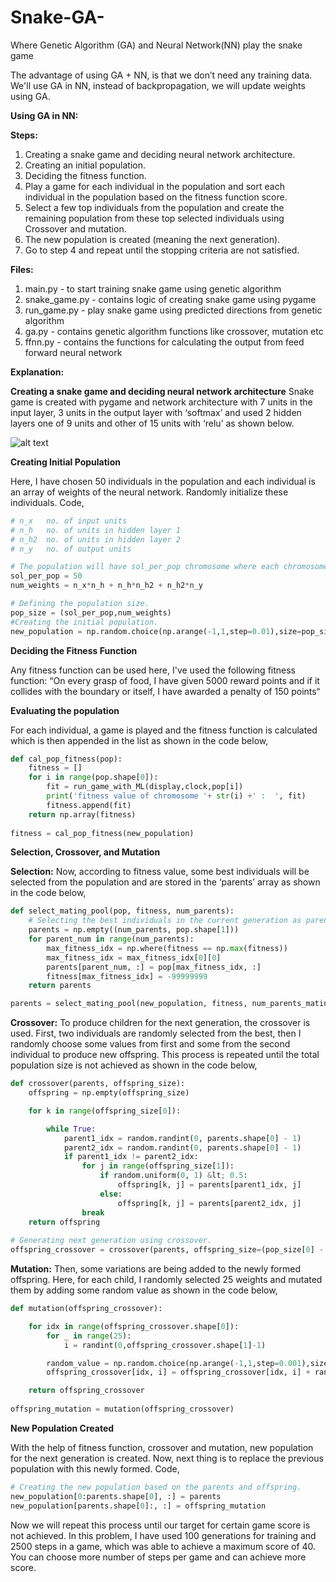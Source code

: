 # Snake-GA-
Where Genetic Algorithm (GA) and Neural Network(NN) play the snake game 

The advantage of using GA + NN, is that we don’t need any training data.
We'll use GA in NN, instead of backpropagation, we will update weights using GA.

**Using GA in NN:**

**Steps:**

1. Creating a snake game and deciding neural network architecture.
2. Creating an initial population.
3. Deciding the fitness function.
4. Play a game for each individual in the population and sort each individual in the population based on the fitness function score.
5. Select a few top individuals from the population and create the remaining population from these top selected individuals using Crossover and mutation.
6. The new population is created (meaning the next generation).
7. Go to step 4 and repeat until the stopping criteria are not satisfied.

**Files:**

1. main.py - to start training snake game using genetic algorithm
2. snake_game.py - contains logic of creating snake game using pygame
3. run_game.py - play snake game using predicted directions from genetic algorithm
4. ga.py - contains genetic algorithm functions like crossover, mutation etc
5. ffnn.py - contains the functions for calculating the output from feed forward neural network

**Explanation:**

**Creating a snake game and deciding neural network architecture**
Snake game is created with pygame and network architecture with 7 units in the input layer, 3 units in the output layer with ‘softmax’ and used 2 hidden layers one of 9 units and other of 15 units with ‘relu’ as shown below.

![alt text](https://i0.wp.com/theailearner.com/wp-content/uploads/2018/11/Snake_game_with_neural_network_with_3_outputs.png?w=763&ssl=1)

**Creating Initial Population**

Here, I have chosen 50 individuals in the population and each individual is an array of weights of the neural network. Randomly initialize these individuals. Code,

```python
# n_x   no. of input units
# n_h   no. of units in hidden layer 1
# n_h2  no. of units in hidden layer 2
# n_y   no. of output units

# The population will have sol_per_pop chromosome where each chromosome has num_weights genes.
sol_per_pop = 50
num_weights = n_x*n_h + n_h*n_h2 + n_h2*n_y

# Defining the population size.
pop_size = (sol_per_pop,num_weights)
#Creating the initial population.
new_population = np.random.choice(np.arange(-1,1,step=0.01),size=pop_size,replace=True)
```

**Deciding the Fitness Function**

Any fitness function can be used here, I've used the following fitness function:
“On every grasp of food, I have given 5000 reward points and if it collides with the boundary or itself, I have awarded a penalty of 150 points“

**Evaluating the population**

For each individual, a game is played and the fitness function is calculated which is then appended in the list as shown in the code below,

```python
def cal_pop_fitness(pop):
    fitness = []
    for i in range(pop.shape[0]):
        fit = run_game_with_ML(display,clock,pop[i])
        print('fitness value of chromosome '+ str(i) +' :  ', fit)
        fitness.append(fit)
    return np.array(fitness)
 
fitness = cal_pop_fitness(new_population)
```
**Selection, Crossover, and Mutation**

**Selection:** Now, according to fitness value, some best individuals will be selected from the population and are stored in the ‘parents’ array as shown in the code below,

```python
def select_mating_pool(pop, fitness, num_parents):
    # Selecting the best individuals in the current generation as parents for producing the offspring of the next generation.
    parents = np.empty((num_parents, pop.shape[1]))
    for parent_num in range(num_parents):
        max_fitness_idx = np.where(fitness == np.max(fitness))
        max_fitness_idx = max_fitness_idx[0][0]
        parents[parent_num, :] = pop[max_fitness_idx, :]
        fitness[max_fitness_idx] = -99999999
    return parents

parents = select_mating_pool(new_population, fitness, num_parents_mating)
```

**Crossover:** To produce children for the next generation, the crossover is used. First, two individuals are randomly selected from the best, then I randomly choose some values from first and some from the second individual to produce new offspring. This process is repeated until the total population size is not achieved as shown in the code below,

```python
def crossover(parents, offspring_size):
    offspring = np.empty(offspring_size)

    for k in range(offspring_size[0]):

        while True:
            parent1_idx = random.randint(0, parents.shape[0] - 1)
            parent2_idx = random.randint(0, parents.shape[0] - 1)
            if parent1_idx != parent2_idx:
                for j in range(offspring_size[1]):
                    if random.uniform(0, 1) &lt; 0.5:
                        offspring[k, j] = parents[parent1_idx, j]
                    else:
                        offspring[k, j] = parents[parent2_idx, j]
                break
    return offspring
    
# Generating next generation using crossover.
offspring_crossover = crossover(parents, offspring_size=(pop_size[0] - parents.shape[0], num_weights))
```

**Mutation:** Then, some variations are being added to the newly formed offspring. Here, for each child, I randomly selected 25 weights and mutated them by adding some random value as shown in the code below,

```python
def mutation(offspring_crossover):

    for idx in range(offspring_crossover.shape[0]):
        for _ in range(25):
            i = randint(0,offspring_crossover.shape[1]-1)

        random_value = np.random.choice(np.arange(-1,1,step=0.001),size=(1),replace=False)
        offspring_crossover[idx, i] = offspring_crossover[idx, i] + random_value

    return offspring_crossover
    
offspring_mutation = mutation(offspring_crossover)
```

**New Population Created**

With the help of fitness function, crossover and mutation, new population for the next generation is created. Now, next thing is to replace the previous population with this newly formed. Code,

```python
# Creating the new population based on the parents and offspring.
new_population[0:parents.shape[0], :] = parents
new_population[parents.shape[0]:, :] = offspring_mutation
```

Now we will repeat this process until our target for certain game score is not achieved. In this problem, I have used 100 generations for training and 2500 steps in a game, which was able to achieve a maximum score of 40. You can choose more number of steps per game and can achieve more score.





